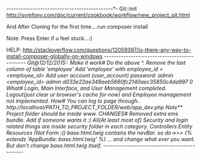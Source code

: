 *-*-*-*-*-*-*-*-*-*-*-*-*-*-*-*-*-*-*-*-*-*-*-*-*-*-*-*-*-*-*-*-*-*-*-*-*-*-*-*-*-*-*-*-*-
Git::Init
http://symfony.com/doc/current/cookbook/workflow/new_project_git.html

And After Cloning for the first time....run
	composer install

Note: 
	Press Enter if u feel stuck...:)
	
HELP:
http://stackoverflow.com/questions/12059397/is-there-any-way-to-install-composer-globally-on-windows
*-*-*-*-*-*-*-*-*-*-*-*-*-*-*-*-*-*-*-*-*-*-*-*-*-*-*-*-*-*-*-*-*-*-*-*-*-*-*-*-*-*-*-*-*-
Git@12/12/2015::
    Make it work#
        Do the above ^.
        Remove the last column of table 'employee'
        Add 'employee' with employee_id = <employee_id>
        Add user account (user_account) password: admin
            <employee_id> 	admin 	d033e22ae348aeb5660fc2140aec35850c4da997 	0
    What#
        Login, Main Interface, and User Management completed.
        Logout(just clear ur browser's cache for now) and Employee management not implemented.
    How#
        You can log to page through..
            http://localhost/PATH_TO_PROJECT_FOLDER/web/app_dev.php
            Note** Project folder should be inside www.
    CHANGES#
        Removed extra ems bundle. Add if someone wants it :)
        All(At least most of) Security and login related things are inside security folder in each category.
            Controllers
            Entity
            Resources (Not Form :()
        base.html.twig contains the nevBar. so do->>> {% extends 'AppBundle::base.html.twig' %} ... and change what ever
            you want. But don't change base.html.twig itself.
*-*-*-*-*-*-*-*-*-*-*-*-*-*-*-*-*-*-*-*-*-*-*-*-*-*-*-*-*-*-*-*-*-*-*-*-*-*-*-*-*-*-*-*-*-